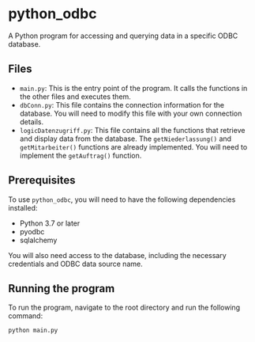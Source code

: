 # python_odbc

A Python program for accessing and querying data in a specific ODBC database.

## Files

- `main.py`: This is the entry point of the program. It calls the functions in the other files and executes them.
- `dbConn.py`: This file contains the connection information for the database. You will need to modify this file with your own connection details.
- `logicDatenzugriff.py`: This file contains all the functions that retrieve and display data from the database. The `getNiederlassung()` and `getMitarbeiter()` functions are already implemented. You will need to implement the `getAuftrag()` function.

## Prerequisites

To use `python_odbc`, you will need to have the following dependencies installed:

- Python 3.7 or later
- pyodbc
- sqlalchemy

You will also need access to the database, including the necessary credentials and ODBC data source name.

## Running the program

To run the program, navigate to the root directory and run the following command:

```bash
python main.py
